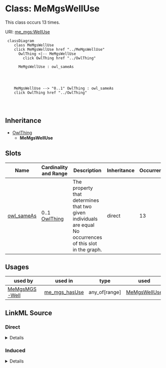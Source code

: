 

# Class: MeMgsWellUse




This class occurs 13 times.


URI: [me_mgs:WellUse](http://sawgraph.spatialai.org/v1/me-mgs#WellUse)






```mermaid
 classDiagram
    class MeMgsWellUse
    click MeMgsWellUse href "../MeMgsWellUse"
      OwlThing <|-- MeMgsWellUse
        click OwlThing href "../OwlThing"
      
      MeMgsWellUse : owl_sameAs
        
          
    
    
    MeMgsWellUse --> "0..1" OwlThing : owl_sameAs
    click OwlThing href "../OwlThing"

        
      
```





## Inheritance
* [OwlThing](../classes/OwlThing.md)
    * **MeMgsWellUse**



## Slots

| Name | Cardinality and Range | Description | Inheritance | Occurrences |
| ---  | --- | --- | --- | --- |
| [owl_sameAs](../slots/owl_sameAs.md) | 0..1 <br/> [OwlThing](../classes/OwlThing.md) | The property that determines that two given individuals are equal <br/> No occurrences of this slot in the graph. | direct | 13 |





## Usages

| used by | used in | type | used |
| ---  | --- | --- | --- |
| [MeMgsMGS-Well](../classes/MeMgsMGS-Well.md) | [me_mgs_hasUse](../slots/me_mgs_hasUse.md) | any_of[range] | [MeMgsWellUse](../classes/MeMgsWellUse.md) |











## LinkML Source

<!-- TODO: investigate https://stackoverflow.com/questions/37606292/how-to-create-tabbed-code-blocks-in-mkdocs-or-sphinx -->

### Direct

<details>

```yaml
name: me_mgs_WellUse
from_schema: okns:hydrology-kg
exact_mappings:
- http://sawgraph.spatialai.org/v1/me-mgs#WellUse
rank: 1000
is_a: owl_Thing
slots:
- owl_sameAs
class_uri: me_mgs:WellUse

```
</details>

### Induced

<details>

```yaml
name: me_mgs_WellUse
from_schema: okns:hydrology-kg
exact_mappings:
- http://sawgraph.spatialai.org/v1/me-mgs#WellUse
rank: 1000
is_a: owl_Thing
attributes:
  owl_sameAs:
    name: owl_sameAs
    description: The property that determines that two given individuals are equal.
    title: sameAs
    comments:
    - No occurrences of this slot in the graph.
    from_schema: okns:owl-rdf-rdfs
    source: http://www.w3.org/2002/07/owl#
    domain: owl_Thing
    slot_uri: owl:sameAs
    alias: owl_sameAs
    owner: me_mgs_WellUse
    domain_of:
    - http___gwml2.org_def_gwml2#GW_Aquifer
    - http___gwml2.org_def_gwml2#GW_AquiferSystem
    - http___nhdplusv2.spatialai.org_v1_nhdplusv2#FlowPathLength
    - hyf__HY_ElementaryFlowPath
    - hyf__HY_Lake
    - hyf__HY_WaterBody
    - il_isgs_ISGS-Well
    - il_isgs_WellDepthInFt
    - il_isgs_WellPurpose
    - il_isgs_WellYield
    - kwgo_S2Cell_Level13
    - me_mgs_MGS-Well
    - me_mgs_WellDepthInFt
    - me_mgs_WellOverburdenThicknessInFt
    - me_mgs_WellType
    - me_mgs_WellUse
    - owl_DataProperty
    - sf_#MultiPolygon
    - sf_#Polygon
    - us_sdwis_PWS-ServiceArea
    - us_sdwis_PWS-ServiceAreaType
    - us_sdwis_PWS-SourceWaterType
    - us_sdwis_PWS-SubFeatureActivity
    - us_sdwis_PWS-SubFeatureType
    - us_sdwis_PublicWaterSystem-CWS
    - us_sdwis_PublicWaterSystem-GW
    - us_sdwis_PublicWaterSystem-NTNCWS
    - us_sdwis_PublicWaterSystem-SW
    - us_sdwis_PublicWaterSystem-TNCWS
    range: owl_Thing
class_uri: me_mgs:WellUse

```
</details>